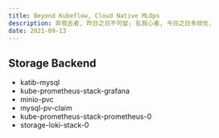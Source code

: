 ```yaml
---
title: Beyond Kubeflow, Cloud Native MLOps
description: 弃我去者, 昨日之日不可留; 乱我心者, 今日之日多烦忧.
date: 2021-09-13
---
```


## Storage Backend

* katib-mysql
* kube-prometheus-stack-grafana
* minio-pvc
* mysql-pv-claim
* kube-prometheus-stack-prometheus-0
* storage-loki-stack-0
